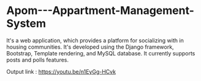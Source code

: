 # Apom---Appartment-Management-System

It's a web application, which provides a platform for socializing with in housing communities. It's developed using the Django framework, Bootstrap, Template rendering, and MySQL database. It currently supports posts and polls features.

Output link : https://youtu.be/n1EyGg-HCvk
